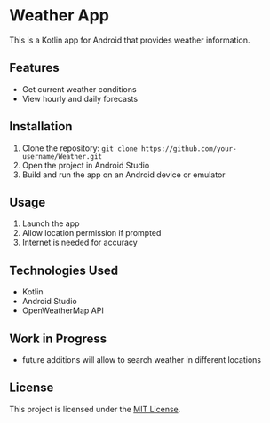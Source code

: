 # Weather App

This is a Kotlin app for Android that provides weather information.

## Features

- Get current weather conditions
- View hourly and daily forecasts

## Installation

1. Clone the repository: `git clone https://github.com/your-username/Weather.git`
2. Open the project in Android Studio
3. Build and run the app on an Android device or emulator

## Usage

1. Launch the app
2. Allow location permission if prompted
3. Internet is needed for accuracy

## Technologies Used

- Kotlin
- Android Studio
- OpenWeatherMap API

## Work in Progress
- future additions will allow to search weather in different locations

## License

This project is licensed under the [MIT License](LICENSE).